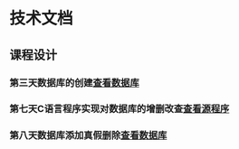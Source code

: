 # 技术文档
## 课程设计
### 第三天数据库的创建[查看数据库](createDatabases.md)
### 第七天C语言程序实现对数据库的增删改查[查看源程序](cgi-stu)
### 第八天数据库添加真假删除[查看数据库](createDatabases.md)

